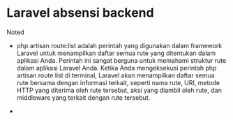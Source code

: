 # Laravel absensi backend

Noted
* php artisan route:list adalah perintah yang digunakan dalam framework Laravel untuk menampilkan daftar semua rute yang ditentukan dalam aplikasi Anda. Perintah ini sangat berguna untuk memahami struktur rute dalam aplikasi Laravel Anda. Ketika Anda mengeksekusi perintah php artisan route:list di terminal, Laravel akan menampilkan daftar semua rute bersama dengan informasi terkait, seperti nama rute, URI, metode HTTP yang diterima oleh rute tersebut, aksi yang diambil oleh rute, dan middleware yang terkait dengan rute tersebut.

* 

